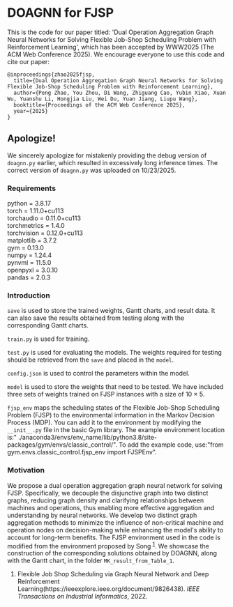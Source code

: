 # DOAGNN for FJSP

This is the code for our paper titled: 'Dual Operation Aggregation Graph Neural Networks for Solving Flexible Job-Shop Scheduling Problem with Reinforcement Learning', which has been accepted by WWW2025 (The ACM Web Conference 2025). We encourage everyone to use this code and cite our paper:

```
@inproceedings{zhao2025fjsp,
  title={Dual Operation Aggregation Graph Neural Networks for Solving Flexible Job-Shop Scheduling Problem with Reinforcement Learning},
  author={Peng Zhao, You Zhou, Di Wang, Zhiguang Cao, Yubin Xiao, Xuan Wu, Yuanshu Li, Hongjia Liu, Wei Du, Yuan Jiang, Liupu Wang},
  booktitle={Proceedings of the ACM Web Conference 2025},
  year={2025}
}
```

## Apologize!
We sincerely apologize for mistakenly providing the debug version of `doagnn.py` earlier, which resulted in excessively long inference times. The correct version of `doagnn.py` was uploaded on 10/23/2025.


### Requirements
python $=$ 3.8.17<br>
torch $=$ 1.11.0+cu113<br>
torchaudio $=$ 0.11.0+cu113<br>
torchmetrics $=$ 1.4.0<br>
torchvision $=$ 0.12.0+cu113<br>
matplotlib $=$ 3.7.2<br>
gym $=$ 0.13.0<br>
numpy $=$ 1.24.4<br>
pynvml $=$ 11.5.0<br>
openpyxl $=$ 3.0.10<br>
pandas $=$ 2.0.3<br>

### Introduction
`save`  is used to store the trained weights, Gantt charts, and result data. It can also save the results obtained from testing along with the corresponding Gantt charts.

`train.py` is used for training.

`test.py` is used for evaluating the models. The weights required for testing should be retrieved from the `save` and placed in the `model`.

`config.json` is used to control the parameters within the model.

`model` is used to store the weights that need to be tested. We have included three sets of weights trained on FJSP instances with a size of 10 $\times$ 5.

`fjsp_env` maps the scheduling states of the Flexible Job-Shop Scheduling Problem (FJSP) to the environmental information in the Markov Decision Process (MDP). You can add it to the environment by modifying the `__init__.py` file in the basic Gym library. The example environment location is:" ./anaconda3/envs/env_name/lib/python3.8/site-packages/gym/envs/classic_control/". To add the example code, use:"from gym.envs.classic_control.fjsp_env import FJSPEnv".

### Motivation
We propose a dual operation aggregation graph neural network for solving FJSP. Specifically, we decouple the disjunctive graph into two distinct graphs, reducing graph density and clarifying relationships between machines and operations, thus enabling more effective aggregation and understanding by neural networks. We develop two distinct graph aggregation methods to minimize the influence of non-critical machine and operation nodes on decision-making while enhancing the model's ability to account for long-term benefits. The FJSP environment used in the code is modified from the environment proposed by Song <sup><a href="#ref1">1</a></sup>. We showcase the construction of the corresponding solutions obtained by DOAGNN, along with the Gantt chart, in the folder `MK_result_from_Table_1`.

1. <p name = "ref1"> Flexible Job Shop Scheduling via Graph Neural Network and Deep Reinforcement Learning(https://ieeexplore.ieee.org/document/9826438). <em>IEEE Transactions on Industrial Informatics</em>, 2022.</p>
